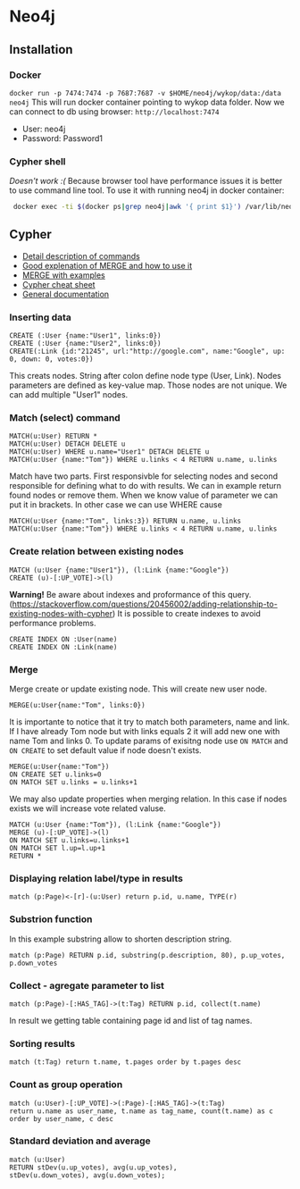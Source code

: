 # Neo4j

## Installation
### Docker

`docker run -p 7474:7474 -p 7687:7687 -v $HOME/neo4j/wykop/data:/data neo4j`
This will run docker container pointing to wykop data folder. Now we can connect to db using browser: `http://localhost:7474`

- User: neo4j
- Password: Password1

### Cypher shell
*Doesn't work :(*
Because browser tool have performance issues it is better to use command line tool. To use it with running neo4j in docker container:
```bash
 docker exec -ti $(docker ps|grep neo4j|awk '{ print $1}') /var/lib/neo4j/bin/neo4j-shell
```

## Cypher

- [Detail description of commands](https://neo4j.com/docs/developer-manual/current/cypher/clauses/)
- [Good explenation of MERGE and how to use it](https://www.graphgrid.com/using-neo4j-cypher-merge-effectively/)
- [MERGE with examples](https://graphaware.com/neo4j/2014/07/31/cypher-merge-explained.html)
- [Cypher cheat sheet](https://neo4j.com/docs/cypher-refcard/current/)
- [General documentation](https://neo4j.com/docs/developer-manual/current/introduction/graphdb-concepts/)

### Inserting data
```cypher
CREATE (:User {name:"User1", links:0})
CREATE (:User {name:"User2", links:0})
CREATE(:Link {id:"21245", url:"http://google.com", name:"Google", up: 0, down: 0, votes:0})
```
This creats nodes. String after colon define node type (User, Link). Nodes parameters are defined as key-value map. Those nodes are not unique. We can add multiple "User1" nodes.
### Match (select) command
```cypher
MATCH(u:User) RETURN *
MATCH(u:User) DETACH DELETE u
MATCH(u:User) WHERE u.name="User1" DETACH DELETE u
MATCH(u:User {name:"Tom"}) WHERE u.links < 4 RETURN u.name, u.links
```
Match have two parts. First responsivble for selecting nodes and second responsible for defining what to do with results. We can in example return found nodes or remove them.
When we know value of parameter we can put it in brackets. In other case we can use WHERE cause
```cypher
MATCH(u:User {name:"Tom", links:3}) RETURN u.name, u.links
MATCH(u:User {name:"Tom"}) WHERE u.links < 4 RETURN u.name, u.links
```
### Create relation between existing nodes
```cypher
MATCH (u:User {name:"User1"}), (l:Link {name:"Google"})
CREATE (u)-[:UP_VOTE]->(l)
```

**Warning!** Be aware about indexes and proformance of this query. (https://stackoverflow.com/questions/20456002/adding-relationship-to-existing-nodes-with-cypher)
It is possible to create indexes to avoid performance problems.
```cypher
CREATE INDEX ON :User(name)
CREATE INDEX ON :Link(name)
```
### Merge
Merge create or update existing node. This will create new user node.
```cypher
MERGE(u:User{name:"Tom", links:0})
```
It is importante to notice that it try to match both parameters, name and link. If I have already Tom node but with links equals 2 it will add new one with name Tom and links 0. 
To update params of exisitng node use `ON MATCH` and `ON CREATE` to set default value if node doesn't exists.
```cypher
MERGE(u:User{name:"Tom"})
ON CREATE SET u.links=0
ON MATCH SET u.links = u.links+1
```
We may also update properties when merging relation. In this case if nodes exists we will increase vote related valuse.
```cypher
MATCH (u:User {name:"Tom"}), (l:Link {name:"Google"})
MERGE (u)-[:UP_VOTE]->(l)
ON MATCH SET u.links=u.links+1
ON MATCH SET l.up=l.up+1
RETURN *
```
### Displaying relation label/type in results
```cypher
match (p:Page)<-[r]-(u:User) return p.id, u.name, TYPE(r)
```
### Substrion function
In this example substring allow to shorten description string.
```cypher
match (p:Page) RETURN p.id, substring(p.description, 80), p.up_votes, p.down_votes
```
### Collect - agregate parameter to list
```cypher
match (p:Page)-[:HAS_TAG]->(t:Tag) RETURN p.id, collect(t.name)
```
In result we getting table containing page id and list of tag names.
### Sorting results
```cypher
match (t:Tag) return t.name, t.pages order by t.pages desc
```
### Count as group operation
```cypher
match (u:User)-[:UP_VOTE]->(:Page)-[:HAS_TAG]->(t:Tag) 
return u.name as user_name, t.name as tag_name, count(t.name) as c 
order by user_name, c desc
```
### Standard deviation and average
```cypher
match (u:User) 
RETURN stDev(u.up_votes), avg(u.up_votes), 
stDev(u.down_votes), avg(u.down_votes);
```
